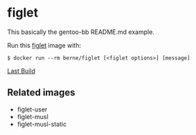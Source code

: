 # figlet

This basically the gentoo-bb README.md example.

Run this [figlet][] image with:

    $ docker run --rm berne/figlet [<figlet options>] [message]

[Last Build][packages]
## Related images

- figlet-user
- figlet-musl
- figlet-musl-static

[figlet]: http://www.figlet.org/
[packages]: PACKAGES.md

